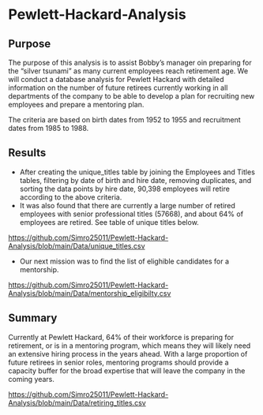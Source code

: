 # Pewlett-Hackard-Analysis

## Purpose

The purpose of this analysis is to assist Bobby’s manager oin preparing for the “silver tsunami” as many current employees reach retirement age. We will conduct a database analysis for Pewlett Hackard with detailed information on the number of future retirees currently working in all departments of the company to be able to develop a plan for recruiting new employees and prepare a mentoring plan.

The criteria are based on birth dates from 1952 to 1955 and recruitment dates from 1985 to 1988.

## Results
- After creating the unique_titles table by joining the Employees and Titles tables, filtering by date of birth and hire date, removing duplicates, and sorting the data points by hire date, 90,398 employees will retire according to the above criteria.
- It was also  found that there are currently a large number of retired employees with senior professional titles (57668), and about 64% of employees are retired. See table of unique titles below.

https://github.com/Simro25011/Pewlett-Hackard-Analysis/blob/main/Data/unique_titles.csv

- Our next mission was to find the list of elighible candidates for a mentorship.

https://github.com/Simro25011/Pewlett-Hackard-Analysis/blob/main/Data/mentorship_eligibilty.csv

## Summary

Currently at Pewlett Hackard, 64% of their workforce is preparing for retirement, or is in a mentoring program, which means they will likely need an extensive hiring process in the years ahead. With a large proportion of future retirees in senior roles, mentoring programs should provide a capacity buffer for the broad expertise that will leave the company in the coming years.

https://github.com/Simro25011/Pewlett-Hackard-Analysis/blob/main/Data/retiring_titles.csv
